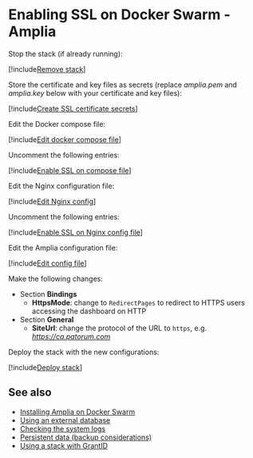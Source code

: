 ﻿# Enabling SSL on Docker Swarm - Amplia

Stop the stack (if already running):

[!include[Remove stack](../../../../../../includes/amplia/docker/remove-stack.md)]

Store the certificate and key files as secrets (replace *amplia.pem* and *amplia.key* below with your certificate and key files):

[!include[Create SSL certificate secrets](../../../../../../includes/amplia/docker/create-ssl-cert-secret.md)]

Edit the Docker compose file:

[!include[Edit docker compose file](../../../../../../includes/amplia/docker/edit-compose.md)]

Uncomment the following entries:

[!include[Enable SSL on compose file](../../../../../../includes/amplia/docker/enable-ssl-docker-compose.md)]

Edit the Nginx configuration file:

[!include[Edit Nginx config](../../../../../../includes/amplia/docker/edit-nginx-config.md)]

Uncomment the following entries:

[!include[Enable SSL on Nginx config file](../../../../../../includes/amplia/docker/enable-ssl-nginx-config.md)]

Edit the Amplia configuration file:

[!include[Edit config file](../../../../../../includes/amplia/docker/edit-amplia-config.md)]

Make the following changes:

* Section **Bindings**
  * **HttpsMode**: change to `RedirectPages` to redirect to HTTPS users accessing the dashboard on HTTP
* Section **General**
  * **SiteUrl**: change the protocol of the URL to `https`, e.g. *https://ca.patorum.com*

Deploy the stack with the new configurations:

[!include[Deploy stack](../../../../../../includes/amplia/docker/deploy.md)]

## See also

* [Installing Amplia on Docker Swarm](index.md)
* [Using an external database](external-db.md)
* [Checking the system logs](check-logs.md)
* [Persistent data (backup considerations)](persistent-data.md)
* [Using a stack with GrantID](internal-grantid.md)

